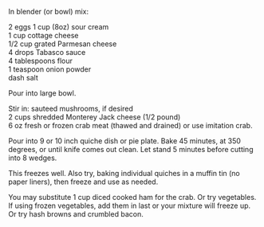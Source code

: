 ---
---

In blender (or bowl) mix: 

2 eggs 
1 cup (8oz) sour cream  
1 cup cottage cheese  
1/2 cup grated Parmesan cheese  
4 drops Tabasco sauce   
4 tablespoons flour  
1 teaspoon onion powder  
dash salt 

Pour into large bowl. 

Stir in: 
sauteed mushrooms, if desired  
2 cups shredded Monterey Jack cheese (1/2 pound)  
6 oz fresh or frozen crab meat (thawed and drained) or use imitation crab.   

Pour into 9 or 10 inch quiche dish or pie plate. Bake 45 minutes, at 350 degrees, or until knife 
comes out clean. Let stand 5 minutes before cutting into 8 wedges. 

This freezes well. Also try, baking individual quiches in a muffin tin (no paper liners), then freeze 
and use as needed. 

You may substitute 1 cup diced cooked ham for the crab.  Or try vegetables.  If using frozen vegetables, add them in last or your mixture will freeze up.  Or try hash browns and crumbled bacon.
